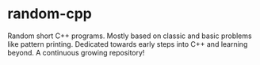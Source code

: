 # random-cpp
Random short C++ programs. Mostly based on classic and basic problems like pattern printing. Dedicated towards early steps into C++ and learning beyond. A continuous growing repository!
